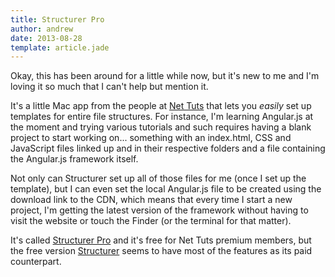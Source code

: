 ```yaml
---
title: Structurer Pro
author: andrew
date: 2013-08-28
template: article.jade
---
```


Okay, this has been around for a little while now, but it's new to me and I'm
loving it so much that I can't help but mention it.

It's a little Mac app from the people at [Net Tuts](http://net.tutsplus.com/)
that lets you *easily* set up templates for entire file structures. For
instance, I'm learning Angular.js at the moment and trying various tutorials
and such requires having a blank project to start working on... something with
an index.html, CSS and JavaScript files linked up and in their respective
folders and a file containing the Angular.js framework itself.

Not only can Structurer set up all of those files for me (once I set up the
template), but I can even set the local Angular.js file to be created using the
download link to the CDN, which means that every time I start a new project,
I'm getting the latest version of the framework without having to visit the
website or touch the Finder (or the terminal for that matter).

It's called [Structurer Pro](http://net.tutsplus.com/articles/news/structurer-pro-for-premium-members/) and it's free for Net Tuts premium members, but the
free version [Structurer](http://net.tutsplus.com/freebies/others/free-mac-utility-app-structurer/) seems to have most of the features as its paid
counterpart.